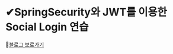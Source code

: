 ✔SpringSecurity와 JWT를 이용한 Social Login 연습
========================
👀[블로그 보로가기](https://velog.io/@rnqhstlr2297/series/Spring-Secuiry%EC%99%80-JWT%EB%A5%BC-%EC%9D%B4%EC%9A%A9%ED%95%9C-%EC%86%8C%EC%85%9C%EB%A1%9C%EA%B7%B8%EC%9D%B8)
